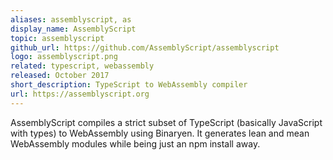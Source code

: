 ```yaml
---
aliases: assemblyscript, as
display_name: AssemblyScript
topic: assemblyscript
github_url: https://github.com/AssemblyScript/assemblyscript
logo: assemblyscript.png
related: typescript, webassembly
released: October 2017
short_description: TypeScript to WebAssembly compiler
url: https://assemblyscript.org
---
```

AssemblyScript compiles a strict subset of TypeScript (basically JavaScript with types) to WebAssembly using Binaryen. It generates lean and mean WebAssembly modules while being just an npm install away.
